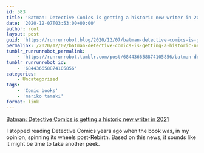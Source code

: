 ```yaml
---
id: 583
title: 'Batman: Detective Comics is getting a historic new writer in 2021'
date: '2020-12-07T03:53:00+00:00'
author: root
layout: post
guid: 'https://runrunrobot.blog/2020/12/07/batman-detective-comics-is-getting-a-historic-new/'
permalink: /2020/12/07/batman-detective-comics-is-getting-a-historic-new/
tumblr_runrunrobot_permalink:
    - 'https://runrunrobot.tumblr.com/post/684436658874105856/batman-detective-comics-is-getting-a-historic-new'
tumblr_runrunrobot_id:
    - '684436658874105856'
categories:
    - Uncategorized
tags:
    - 'Comic books'
    - 'mariko tamaki'
format: link
---
```


[Batman: Detective Comics is getting a historic new writer in 2021](https://www.polygon.com/comics/2020/12/6/22150302/batman-detective-comics-dc-mariko-tamaki)

<div class="link_description">I stopped reading Detective Comics years ago when the book was, in my opinion, spinning its wheels post-Rebirth. Based on this news, it sounds like it might be time to take another peek.

</div>